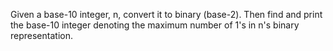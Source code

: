 Given a base-10 integer, n, convert it to binary (base-2). Then find and print the base-10 integer denoting the maximum number of 1's in n's binary representation.
